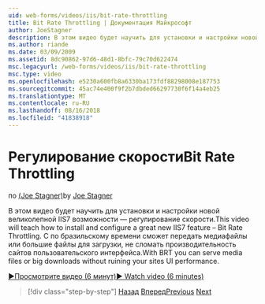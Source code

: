 ```yaml
---
uid: web-forms/videos/iis/bit-rate-throttling
title: Bit Rate Throttling | Документация Майкрософт
author: JoeStagner
description: В этом видео будет научить для установки и настройки новой великолепной IIS7 возможности — регулирование скорости. С помощью по бразильскому времени можно использовать файлы мультимедиа, withou большие файлы для загрузки...
ms.author: riande
ms.date: 03/09/2009
ms.assetid: 8dc90862-97d6-48d1-8bfc-79c70d622474
msc.legacyurl: /web-forms/videos/iis/bit-rate-throttling
msc.type: video
ms.openlocfilehash: e5230a600fb8a6330ba173fdf88298008e187753
ms.sourcegitcommit: 45ac74e400f9f2b7dbded66297730f6f14a4eb25
ms.translationtype: MT
ms.contentlocale: ru-RU
ms.lasthandoff: 08/16/2018
ms.locfileid: "41838918"
---
```

<a name="bit-rate-throttling"></a><span data-ttu-id="4cad2-104">Регулирование скорости</span><span class="sxs-lookup"><span data-stu-id="4cad2-104">Bit Rate Throttling</span></span>
====================
<span data-ttu-id="4cad2-105">по [(Joe Stagner)](https://github.com/JoeStagner)</span><span class="sxs-lookup"><span data-stu-id="4cad2-105">by [Joe Stagner](https://github.com/JoeStagner)</span></span>

<span data-ttu-id="4cad2-106">В этом видео будет научить для установки и настройки новой великолепной IIS7 возможности — регулирование скорости.</span><span class="sxs-lookup"><span data-stu-id="4cad2-106">This video will teach how to install and configure a great new IIS7 feature – Bit Rate Throttling.</span></span> <span data-ttu-id="4cad2-107">С по бразильскому времени сможет передать медиафайлы или большие файлы для загрузки, не сломать производительность сайтов пользовательского интерфейса.</span><span class="sxs-lookup"><span data-stu-id="4cad2-107">With BRT you can serve media files or big downloads without ruining your sites UI performance.</span></span>

[<span data-ttu-id="4cad2-108">&#9654;Просмотрите видео (6 минут)</span><span class="sxs-lookup"><span data-stu-id="4cad2-108">&#9654; Watch video (6 minutes)</span></span>](https://channel9.msdn.com/Blogs/ASP-NET-Site-Videos/bit-rate-throttling)

> [!div class="step-by-step"]
> <span data-ttu-id="4cad2-109">[Назад](installing-ftp7.md)
> [Вперед](iis7-playlists.md)</span><span class="sxs-lookup"><span data-stu-id="4cad2-109">[Previous](installing-ftp7.md)
[Next](iis7-playlists.md)</span></span>
